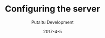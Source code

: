---
title: 'Configuring the server'
description: 'A guide on server config, for instance how to set up a custom port'
sections:
    -
        template: richTextSection
        text: "<h2 id=\"the-config-file\">The config file</h2>\n<p>The config file for the server is located here:</p>\n<pre><code>/config/server.cfg\n</code></pre><p>To start HashBrown on another port then 80, use this config:</p>\n<pre><code>{\n    &quot;port&quot;: 8080\n}\n</code></pre>"
meta:
    id: ede50899922d67bffcc62b3997840f149c695823
    parentId: bf70856caed6633b734d5b0e7b61a651305571f1
    language: en
date: '2017-4-5'
author: 'Putaitu Development'
permalink: /guides/configuring-the-server/
layout: sectionPage
---